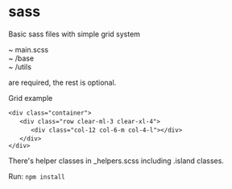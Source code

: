 # sass
Basic sass files with simple grid system

~ main.scss <br>
~ /base <br>
~ /utils <br>

are required, the rest is optional.

Grid example <br>

`<div class="container">` <br>
&nbsp;&nbsp;`  <div class="row clear-ml-3 clear-xl-4">` <br>
&nbsp;&nbsp;&nbsp;&nbsp;`    <div class="col-12 col-6-m col-4-l"></div>` <br>
&nbsp;&nbsp;`  </div>` <br>
`</div>` <br>

There's helper classes in _helpers.scss including .island classes. <br>

Run: `npm install`
